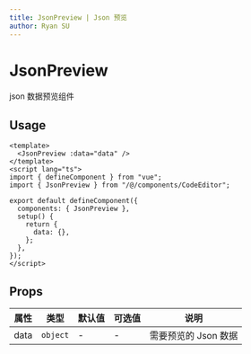 ```yaml
---
title: JsonPreview | Json 预览
author: Ryan SU
---
```


# JsonPreview

json 数据预览组件

## Usage

```vue
<template>
  <JsonPreview :data="data" />
</template>
<script lang="ts">
import { defineComponent } from "vue";
import { JsonPreview } from "/@/components/CodeEditor";

export default defineComponent({
  components: { JsonPreview },
  setup() {
    return {
      data: {},
    };
  },
});
</script>
```

## Props

| 属性 | 类型     | 默认值 | 可选值 | 说明                 |
| ---- | -------- | ------ | ------ | -------------------- |
| data | `object` | -      | -      | 需要预览的 Json 数据 |
